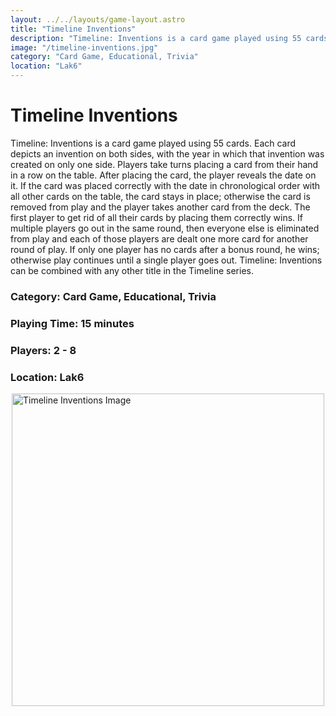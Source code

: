 ```yaml
---
layout: ../../layouts/game-layout.astro
title: "Timeline Inventions"
description: "Timeline: Inventions is a card game played using 55 cards."
image: "/timeline-inventions.jpg"
category: "Card Game, Educational, Trivia"
location: "Lak6"
---
```

# Timeline Inventions

Timeline: Inventions is a card game played using 55 cards. Each card depicts an invention on both sides, with the year in which that invention was created on only one side. Players take turns placing a card from their hand in a row on the table. After placing the card, the player reveals the date on it. If the card was placed correctly with the date in chronological order with all other cards on the table, the card stays in place; otherwise the card is removed from play and the player takes another card from the deck.  The first player to get rid of all their cards by placing them correctly wins. If multiple players go out in the same round, then everyone else is eliminated from play and each of those players are dealt one more card for another round of play. If only one player has no cards after a bonus round, he wins; otherwise play continues until a single player goes out.  Timeline: Inventions can be combined with any other title in the Timeline series.  

### Category: Card Game, Educational, Trivia

### Playing Time: 15 minutes

### Players: 2 - 8

### Location: Lak6

<img src="/timeline-inventions.jpg" alt="Timeline Inventions Image" width="500" style="display: block; margin: 0 auto">

